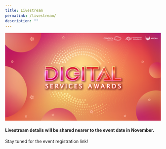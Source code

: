 ```yaml
---
title: Livestream
permalink: /livestream/
description: ""
---
```

![Digital Services Awards logo banner](/images/digitalservicesawards.jpg)

<div class="has-text-centered"><h4>Livestream details will be shared nearer to the event date in November. </h4>
<p>Stay tuned for the event registration link!</p>

<!-- FOR LIVESTREAM YOUTUBE EMBED <div style="width:100%; min-height:475px"><iframe width="845" height="475" src="https://www.youtube-nocookie.com/embed/AEKtQW93OVg" title="YouTube video player" frameborder="0" allow="accelerometer; autoplay; clipboard-write; encrypted-media; gyroscope; picture-in-picture; web-share" allowfullscreen=""></iframe></div>//--></div>